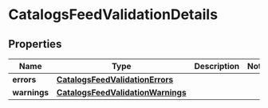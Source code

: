 
# CatalogsFeedValidationDetails

## Properties
| Name | Type | Description | Notes |
| ------------ | ------------- | ------------- | ------------- |
| **errors** | [**CatalogsFeedValidationErrors**](CatalogsFeedValidationErrors.md) |  |  |
| **warnings** | [**CatalogsFeedValidationWarnings**](CatalogsFeedValidationWarnings.md) |  |  |



